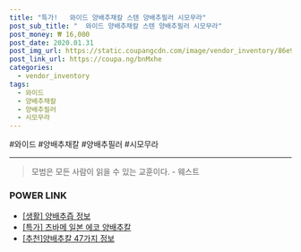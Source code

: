 ```yaml
--- 
title: "특가!   와이드 양배추채칼 스텐 양배추필러 시모무라" 
post_sub_title: "  와이드 양배추채칼 스텐 양배추필러 시모무라" 
post_money: ₩ 16,000 
post_date: 2020.01.31 
post_img_url: https://static.coupangcdn.com/image/vendor_inventory/86e9/ac59556b8a4df025dc139208c3940b15fb7d9ff260e68f359d228b673a83.jpg 
post_link_url: https://coupa.ng/bnMxhe 
categories: 
  - vendor_inventory 
tags: 
  - 와이드 
  - 양배추채칼 
  - 양배추필러 
  - 시모무라 
--- 
```

  #와이드 #양배추채칼 #양배추필러 #시모무라 
<hr> 

> 모범은 모든 사람이 읽을 수 있는 교훈이다. - 웨스트 


### POWER LINK

* <a href="https://blog.naver.com/santokki14/221768468575" target="_blank"> [생활] 양배추즙 정보 </a>
* <a href="https://blog.naver.com/sakai111/221791608976" target="_blank">[특가] 츠바메 일본 에코 양배추칼</a>
* <a href="https://blog.naver.com/fasyy4321/221790951055" target="_blank">[추천]양배추칼 47가지 정보</a>
